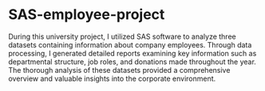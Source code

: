 # SAS-employee-project

During this university project, I utilized SAS software to analyze three datasets containing information about company employees. Through data processing, I generated detailed reports examining key information such as departmental structure, job roles, and donations made throughout the year. The thorough analysis of these datasets provided a comprehensive overview and valuable insights into the corporate environment.
